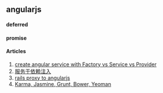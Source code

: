 ## angularjs

#### deferred
#### promise

#### Articles

1. [create angular service with Factory vs Service vs Provider](http://www.linuxidc.com/Linux/2014-05/101475p2.htm)
2. [服务于依赖注入](http://www.jdon.com/idea/angularjs3.html)
3. [rails proxy to angularjs](http://www.emmanueloga.com/2013/07/23/Using-AngularJS-with-a-Rails-backend.html)
4. [Karma, Jasmine, Grunt, Bower, Yeoman](http://segmentfault.com/blog/humingx/1190000002423612)
